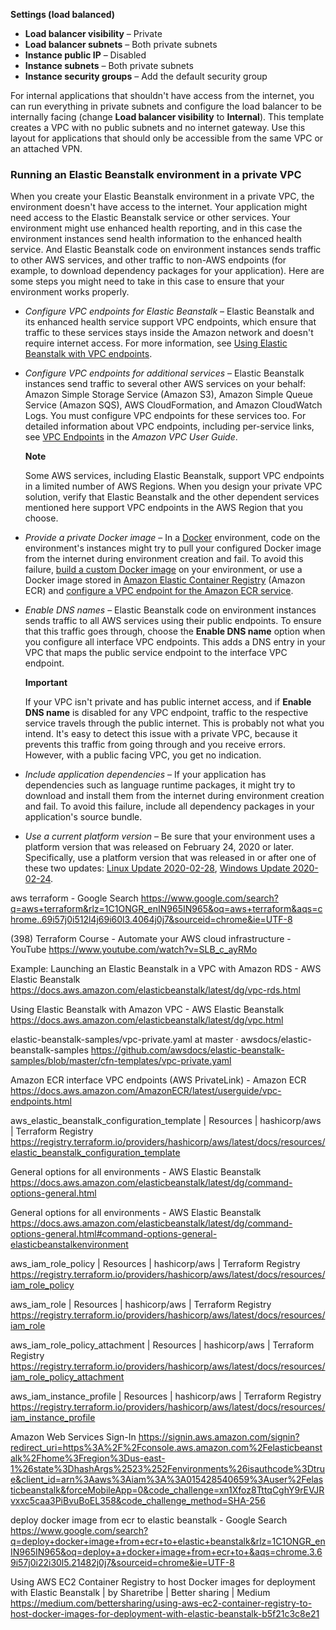**Settings (load balanced)**

- **Load balancer visibility** – Private
- **Load balancer subnets** – Both private subnets
- **Instance public IP** – Disabled
- **Instance subnets** – Both private subnets
- **Instance security groups** – Add the default security group

For internal applications that shouldn't have access from the internet, you can run everything in private subnets and configure the load balancer to be internally facing (change **Load balancer visibility** to **Internal**). This template creates a VPC with no public subnets and no internet gateway. Use this layout for applications that should only be accessible from the same VPC or an attached VPN.

### Running an Elastic Beanstalk environment in a private VPC

When you create your Elastic Beanstalk environment in a private VPC, the environment doesn't have access to the internet. Your application might need access to the Elastic Beanstalk service or other services. Your environment might use enhanced health reporting, and in this case the environment instances send health information to the enhanced health service. And Elastic Beanstalk code on environment instances sends traffic to other AWS services, and other traffic to non-AWS endpoints (for example, to download dependency packages for your application). Here are some steps you might need to take in this case to ensure that your environment works properly.

- *Configure VPC endpoints for Elastic Beanstalk* – Elastic Beanstalk and its enhanced health service support VPC endpoints, which ensure that traffic to these services stays inside the Amazon network and doesn't require internet access. For more information, see [Using Elastic Beanstalk with VPC endpoints](https://docs.aws.amazon.com/elasticbeanstalk/latest/dg/vpc-vpce.html).

- *Configure VPC endpoints for additional services* – Elastic Beanstalk instances send traffic to several other AWS services on your behalf: Amazon Simple Storage Service (Amazon S3), Amazon Simple Queue Service (Amazon SQS), AWS CloudFormation, and Amazon CloudWatch Logs. You must configure VPC endpoints for these services too. For detailed information about VPC endpoints, including per-service links, see [VPC Endpoints](https://docs.aws.amazon.com/vpc/latest/userguide/vpc-endpoints.html) in the *Amazon VPC User Guide*.

  **Note**

  Some AWS services, including Elastic Beanstalk, support VPC endpoints in a limited number of AWS Regions. When you design your private VPC solution, verify that Elastic Beanstalk and the other dependent services mentioned here support VPC endpoints in the AWS Region that you choose.

- *Provide a private Docker image* – In a [Docker](https://docs.aws.amazon.com/elasticbeanstalk/latest/dg/create_deploy_docker.html) environment, code on the environment's instances might try to pull your configured Docker image from the internet during environment creation and fail. To avoid this failure, [build a custom Docker image](https://docs.aws.amazon.com/elasticbeanstalk/latest/dg/single-container-docker-configuration.html#single-container-docker-configuration.dockerfile) on your environment, or use a Docker image stored in [Amazon Elastic Container Registry](https://docs.aws.amazon.com/AmazonECR/latest/userguide/) (Amazon ECR) and [configure a VPC endpoint for the Amazon ECR service](https://docs.aws.amazon.com/AmazonECR/latest/userguide/vpc-endpoints.html).

- *Enable DNS names* – Elastic Beanstalk code on environment instances sends traffic to all AWS services using their public endpoints. To ensure that this traffic goes through, choose the **Enable DNS name** option when you configure all interface VPC endpoints. This adds a DNS entry in your VPC that maps the public service endpoint to the interface VPC endpoint.

  **Important**

  If your VPC isn't private and has public internet access, and if **Enable DNS name** is disabled for any VPC endpoint, traffic to the respective service travels through the public internet. This is probably not what you intend. It's easy to detect this issue with a private VPC, because it prevents this traffic from going through and you receive errors. However, with a public facing VPC, you get no indication.

- *Include application dependencies* – If your application has dependencies such as language runtime packages, it might try to download and install them from the internet during environment creation and fail. To avoid this failure, include all dependency packages in your application's source bundle.

- *Use a current platform version* – Be sure that your environment uses a platform version that was released on February 24, 2020 or later. Specifically, use a platform version that was released in or after one of these two updates: [Linux Update 2020-02-28](https://docs.aws.amazon.com/elasticbeanstalk/latest/relnotes/release-2020-02-28-linux.html), [Windows Update 2020-02-24](https://docs.aws.amazon.com/elasticbeanstalk/latest/relnotes/release-2020-02-24-windows.html).


aws terraform - Google Search
https://www.google.com/search?q=aws+terraform&rlz=1C1ONGR_enIN965IN965&oq=aws+terraform&aqs=chrome..69i57j0i512l4j69i60l3.4064j0j7&sourceid=chrome&ie=UTF-8

(398) Terraform Course - Automate your AWS cloud infrastructure - YouTube
https://www.youtube.com/watch?v=SLB_c_ayRMo

Example: Launching an Elastic Beanstalk in a VPC with Amazon RDS - AWS Elastic Beanstalk
https://docs.aws.amazon.com/elasticbeanstalk/latest/dg/vpc-rds.html

Using Elastic Beanstalk with Amazon VPC - AWS Elastic Beanstalk
https://docs.aws.amazon.com/elasticbeanstalk/latest/dg/vpc.html

elastic-beanstalk-samples/vpc-private.yaml at master · awsdocs/elastic-beanstalk-samples
https://github.com/awsdocs/elastic-beanstalk-samples/blob/master/cfn-templates/vpc-private.yaml

Amazon ECR interface VPC endpoints (AWS PrivateLink) - Amazon ECR
https://docs.aws.amazon.com/AmazonECR/latest/userguide/vpc-endpoints.html

aws_elastic_beanstalk_configuration_template | Resources | hashicorp/aws | Terraform Registry
https://registry.terraform.io/providers/hashicorp/aws/latest/docs/resources/elastic_beanstalk_configuration_template

General options for all environments - AWS Elastic Beanstalk
https://docs.aws.amazon.com/elasticbeanstalk/latest/dg/command-options-general.html

General options for all environments - AWS Elastic Beanstalk
https://docs.aws.amazon.com/elasticbeanstalk/latest/dg/command-options-general.html#command-options-general-elasticbeanstalkenvironment

aws_iam_role_policy | Resources | hashicorp/aws | Terraform Registry
https://registry.terraform.io/providers/hashicorp/aws/latest/docs/resources/iam_role_policy

aws_iam_role | Resources | hashicorp/aws | Terraform Registry
https://registry.terraform.io/providers/hashicorp/aws/latest/docs/resources/iam_role

aws_iam_role_policy_attachment | Resources | hashicorp/aws | Terraform Registry
https://registry.terraform.io/providers/hashicorp/aws/latest/docs/resources/iam_role_policy_attachment

aws_iam_instance_profile | Resources | hashicorp/aws | Terraform Registry
https://registry.terraform.io/providers/hashicorp/aws/latest/docs/resources/iam_instance_profile

Amazon Web Services Sign-In
https://signin.aws.amazon.com/signin?redirect_uri=https%3A%2F%2Fconsole.aws.amazon.com%2Felasticbeanstalk%2Fhome%3Fregion%3Dus-east-1%26state%3DhashArgs%2523%252Fenvironments%26isauthcode%3Dtrue&client_id=arn%3Aaws%3Aiam%3A%3A015428540659%3Auser%2Felasticbeanstalk&forceMobileApp=0&code_challenge=xn1Xfoz8TttqCghY9rEVJRvxxc5caa3PiBvuBoEL358&code_challenge_method=SHA-256

deploy docker image from ecr to elastic beanstalk - Google Search
https://www.google.com/search?q=deploy+docker+image+from+ecr+to+elastic+beanstalk&rlz=1C1ONGR_enIN965IN965&oq=deploy+a+docker+image+from+ecr+to+&aqs=chrome.3.69i57j0i22i30l5.21482j0j7&sourceid=chrome&ie=UTF-8

Using AWS EC2 Container Registry to host Docker images for deployment with Elastic Beanstalk | by Sharetribe | Better sharing | Medium
https://medium.com/bettersharing/using-aws-ec2-container-registry-to-host-docker-images-for-deployment-with-elastic-beanstalk-b5f21c3c8e21
